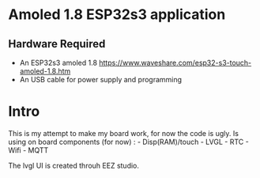 

# Amoled 1.8 ESP32s3 application

## Hardware Required

* An ESP32s3 amoled 1.8 https://www.waveshare.com/esp32-s3-touch-amoled-1.8.htm
* An USB cable for power supply and programming
  
# Intro

This is my attempt to make my board work, for now the code is ugly.
Is using on board components (for now) :
       - Disp(RAM)/touch
       - LVGL
       - RTC
       - Wifi
       - MQTT

The lvgl UI is created throuh EEZ studio.


```

```
